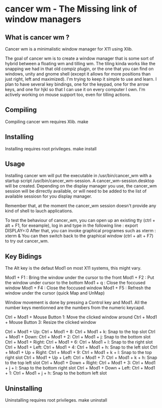cancer wm - The Missing link of window managers
===============================================

What is cancer wm ?
-------------------
Cancer wm is a minimalistic window manager for X11 using Xlib.

The goal of cancer wm is to create a window manager that is some sort of hybrid
between a floating wm and tilling wm.
The tiling kinda works like the snapping we had in that old compiz plugin, or
the one that you can find on windows, unity and gnome shell (except it allows
for more positions than just right, left and maximized).
I'm trying to keep it simple to use and learn. I plan to have several key
bindings, one for the keypad, one for the arrow keys, and one for hjkl so
that I can use it on every computer I own. I'm actively working on mouse
support too, even for tilling actions.

Compiling
---------
Compiling cancer wm requires Xlib.
    make

Installing
----------
Installing requires root privileges.
    make install

Usage
-----
Installing cancer wm will put the executable in /usr/bin/cancer_wm with a startup script /usr/bin/cancer_wm-session. A cancer_wm-session.desktop will be created.
Depending on the display manager you use, the cancer_wm session will be dirrectly available, or will need to be added to the list of available sessiosn for you display manager.

Remember that, at the moment the cancer_wm session doesn't provide any kind of shell to lauch applications.

To test the behaviour of cancer_wm, you can open up an existing tty (ctrl + alt + F1, for exeample), log in and type in the following line :
    export DISPLAY=:0
After that, you can invoke graphical programes such as xterm :
    xterm &
You can then switch back to the graphical window (ctrl + alt + F7) to try out cancer_wm.

Key Bidings
-----------

The Alt key is the defaut Mod1 on most X11 systems, this might vary.

Mod1 + F1 : Bring the window under the cursor to the front
Mod1 + F2 : Put the window under cursor to the bottom
Mod1 + q : Close the foccused window
Mod1 + F4 : Close the foccused window
Mod1 + F5 : Refresh the window under the cursor (quick Map and UnMap)

Window movement is done by pressing a Control key and Mod1. All the number keys
mentionned are the numbers from the numeric keycapd.

Ctrl + Mod1 + Mouse Button 1: Move the clicked window around
Ctrl + Mod1 + Mouse Button 3: Resize the clicked window

Ctrl + Mod1 + Up:
Ctrl + Mod1 + 8:
Ctrl + Mod1 + k: Snap to the top slot
Ctrl + Mod1 + Down:
Ctrl + Mod1 + 2:
Ctrl + Mod1 + j: Snap to the bottom slot
Ctrl + Mod1 + Right:
Ctrl + Mod1 + 6:
Ctrl + Mod1 + l: Snap to the right slot
Ctrl + Mod1 + Left:
Ctrl + Mod1 + 4:
Ctrl + Mod1 + h: Snap to the left slot
Ctrl + Mod1 + Up + Right:
Ctrl + Mod1 + 9:
Ctrl + Mod1 + k + l: Snap to the top right slot
Ctrl + Mod1 + Up + Left:
Ctrl + Mod1 + 7:
Ctrl + Mod1 + k + h: Snap to the top left slot
Ctrl + Mod1 + Down + Right:
Ctrl + Mod1 + 3:
Ctrl + Mod1 + j + l: Snap to the bottom right slot
Ctrl + Mod1 + Down + Left:
Ctrl + Mod1 + 1:
Ctrl + Mod1 + j + h: Snap to the bottom left slot

Uninstalling
------------
Uninstalling requires root privileges.
    make uninstall

